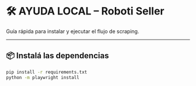 # 🛠 AYUDA LOCAL – Roboti Seller

Guía rápida para instalar y ejecutar el flujo de scraping.

---

## 📦 Instalá las dependencias

```bash
pip install -r requirements.txt
python -m playwright install
